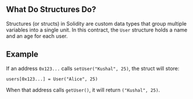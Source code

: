 ## What Do Structures Do?

Structures (or structs) in Solidity are custom data types that group multiple variables into a single unit. In this contract, the `User` structure holds a name and an age for each user.

## Example

If an address `0x123...` calls `setUser("Kushal", 25)`, the struct will store:
```
users[0x123...] = User("Alice", 25)
```

When that address calls `getUser()`, it will return `("Kushal", 25)`.
